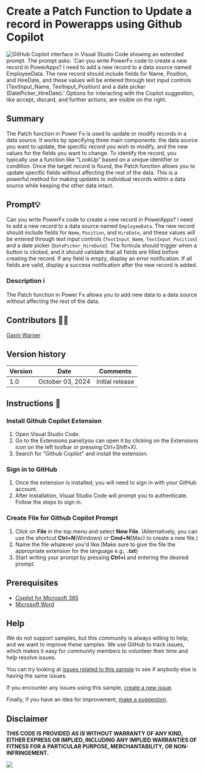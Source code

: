 # Create a Patch Function to Update a record in Powerapps using Github Copilot

![GitHub Copilot interface in Visual Studio Code showing an extended prompt. The prompt asks: 'Can you write PowerFx code to create a new record in PowerApps? I need to add a new record to a data source named EmployeeData. The new record should include fields for Name, Position, and HireDate, and these values will be entered through text input controls (TextInput_Name, TextInput_Position) and a date picker (DatePicker_HireDate).' Options for interacting with the Copilot suggestion, like accept, discard, and further actions, are visible on the right.](/samples/github-powerplatform-patchfunction/assets/Copilot%20Patch%20Function.png)

## Summary

The Patch function in Power Fx is used to update or modify records in a data source. It works by specifying three main components: the data source you want to update, the specific record you wish to modify, and the new values for the fields you want to change. To identify the record, you typically use a function like "LookUp" based on a unique identifier or condition. Once the target record is found, the Patch function allows you to update specific fields without affecting the rest of the data. This is a powerful method for making updates to individual records within a data source while keeping the other data intact.

## Prompt💡

Can you write PowerFx code to create a new record in PowerApps? I need to add a new record to a data source named `EmployeeData`. The new record should include fields for `Name`, `Position`, and `HireDate`, and these values will be entered through text input controls (`TextInput_Name`, `TextInput_Position`) and a date picker (`DatePicker_HireDate`). The formula should trigger when a button is clicked, and it should validate that all fields are filled before creating the record. If any field is empty, display an error notification. If all fields are valid, display a success notification after the new record is added.

### Description ℹ️

The Patch function in Power Fx allows you to add new data to a data source without affecting the rest of the data. 

## Contributors 👨‍💻

[Gavin Warner](https://github.com/GavinWarner05)

## Version history

Version|Date|Comments
-------|----|--------
1.0|October 03, 2024|Initial release

## Instructions 📝

### Install Github Copilot Extension
1. Open Visual Studio Code.
2. Go to the Extensions panel(you can open it by clicking on the Extensions icon on the left toolbar or pressing Ctrl+Shift+X).
3. Search for "Github Copilot" and install the extension.

### Sign in to GitHub
1. Once the extension is installed, you will need to sign in with your GitHub account.
2. After installation, Visual Studio Code will prompt you to authenticate. Follow the steps to sign in.

### Create File for Github Copilot Prompt
1. Click on **File** in the top menu and select **New File**.
(Alternatively, you can use the shortcut **Ctrl+N**(Windows) or **Cmd+N**(Mac) to create a new file.)
2. Name the file whatever you'd like.(Make sure to give the file the appropriate extension for the language e.g., **.txt**)
3. Start writing your prompt by pressing **Ctrl+i** and entering the desired prompt.

## Prerequisites

* [Copilot for Microsoft 365](https://developer.microsoft.com/microsoft-365/dev-program)
* [Microsoft Word](https://www.office.com/)

## Help

We do not support samples, but this community is always willing to help, and we want to improve these samples. We use GitHub to track issues, which makes it easy for  community members to volunteer their time and help resolve issues.

You can try looking at [issues related to this sample](https://github.com/pnp/copilot-prompts/issues?q=label%3A%22sample%3A%20word-write-prompt-guidance-best-practices-prompt%22) to see if anybody else is having the same issues.

If you encounter any issues using this sample, [create a new issue](https://github.com/pnp/copilot-prompts/issues/new).

Finally, if you have an idea for improvement, [make a suggestion](https://github.com/pnp/copilot-prompts/issues/new).

## Disclaimer

**THIS CODE IS PROVIDED *AS IS* WITHOUT WARRANTY OF ANY KIND, EITHER EXPRESS OR IMPLIED, INCLUDING ANY IMPLIED WARRANTIES OF FITNESS FOR A PARTICULAR PURPOSE, MERCHANTABILITY, OR NON-INFRINGEMENT.**

![](https://m365-visitor-stats.azurewebsites.net/SamplesGallery/copilotprompts-m365-my-name-mentioned-prompt)

